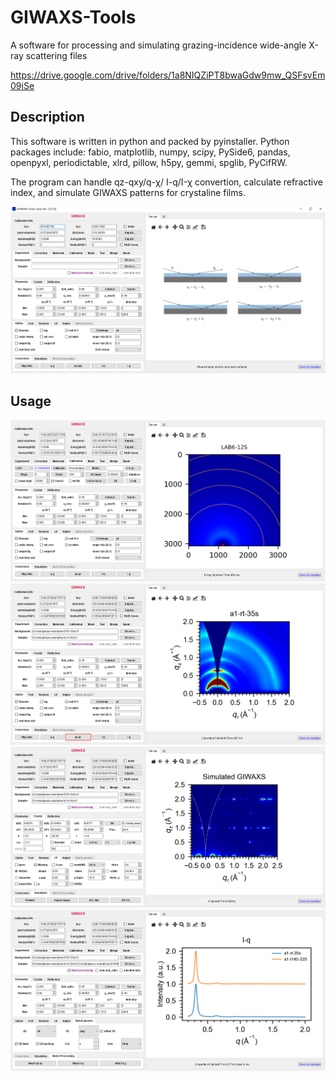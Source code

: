 # GIWAXS-Tools

A software for processing and simulating grazing-incidence wide-angle X-ray scattering files

https://drive.google.com/drive/folders/1a8NIQZiPT8bwaGdw9mw_QSFsvEm09iSe

## Description

This software is written in python and packed by pyinstaller.
Python packages include: fabio, matplotlib, numpy, scipy, PySide6, pandas, openpyxl, periodictable, xlrd, pillow, h5py, gemmi, spglib, PyCifRW.

The program can handle qz-qxy/q-χ/ I-q/I-χ convertion, calculate refractive index, and simulate GIWAXS patterns for crystaline films.

![Project Image](assets/main.png)

## Usage

![Calibration](assets/calibration.png)
![qz-qxy](assets/qz-qxy.png)
![simulation](assets/simulation.png)
![batch processing](assets/batch-processing.png)
